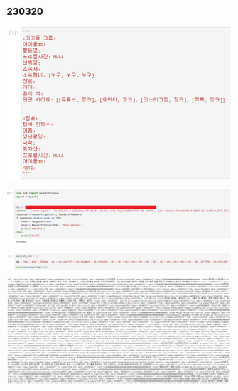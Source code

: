 ## 230320

![data_format](data_format.PNG)

![crawling](crawling.PNG)

![select_tag](select_tag.PNG)

![result](result.PNG)
